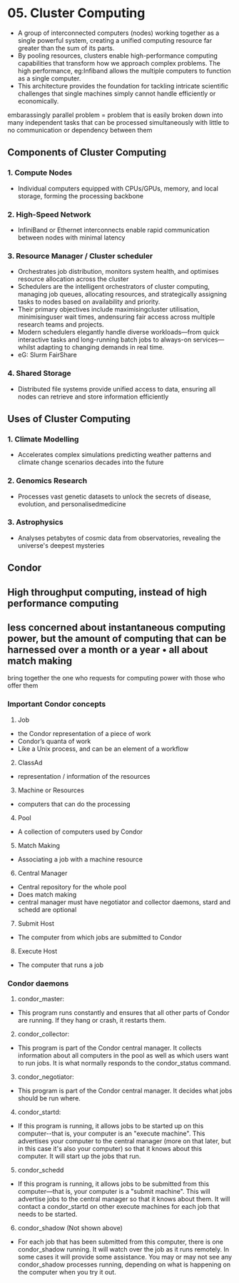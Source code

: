 # 05. Cluster Computing
- A group of interconnected computers (nodes) working together as a single powerful system, creating a unified computing resource far greater than the sum of its parts.
- By pooling resources, clusters enable high-performance computing capabilities that transform how we approach complex problems. The high performance, eg:Infiband allows the multiple computers to function as a single computer.
- This architecture provides the foundation for tackling intricate scientific challenges that single machines simply cannot handle efficiently or economically.

embarassingly parallel problem =  problem that is easily broken down into many independent tasks that can be processed simultaneously with little to no communication or dependency between them

## Components of Cluster Computing

### 1. Compute Nodes
- Individual computers equipped with CPUs/GPUs, memory, and local storage, forming the processing backbone

### 2. High-Speed Network
- InfiniBand or Ethernet interconnects enable rapid communication between nodes with minimal latency

### 3. Resource Manager / Cluster scheduler
- Orchestrates job distribution, monitors system health, and optimises resource allocation across the cluster
- Schedulers are the intelligent orchestrators of cluster computing, managing job queues, allocating resources, and strategically assigning tasks to nodes based on availability and priority.
- Their primary objectives include maximisingcluster utilisation, minimisinguser wait times, andensuring fair access across multiple research teams and projects.
- Modern schedulers elegantly handle diverse workloads—from quick interactive tasks and long-running batch jobs to always-on services—whilst adapting to changing demands in real time.
- eG: Slurm FairShare
  
### 4. Shared Storage
- Distributed file systems provide unified access to data, ensuring all nodes can retrieve and store information efficiently

## Uses of Cluster Computing

### 1. Climate Modelling
- Accelerates complex simulations predicting weather patterns and climate change scenarios decades into the future

### 2. Genomics Research
- Processes vast genetic datasets to unlock the secrets of disease, evolution, and personalisedmedicine

### 3. Astrophysics
- Analyses petabytes of cosmic data from observatories, revealing the universe's deepest mysteries

## Condor
High throughput computing, instead of high performance computing
-
less concerned about instantaneous computing power, but the amount of computing that can be harnessed over a month or a year
•
all about match making
-
bring together the one who requests for computing power with those who offer them

### Important Condor concepts
1. Job
- the Condor representation of a piece of work
- Condor’s quanta of work
- Like a Unix process, and can be an element of a workflow

2. ClassAd
- representation / information of the resources

3. Machine or Resources
- computers that can do the processing

4. Pool
- A collection of computers used by Condor

5. Match Making
- Associating a job with a machine resource

6. Central Manager
- Central repository for the whole pool
- Does match making
- central manager must have negotiator and collector daemons, stard and schedd are optional

7. Submit Host
- The computer from which jobs are submitted to Condor

8. Execute Host
- The computer that runs a job

### Condor daemons
1. condor_master:
- This program runs constantly and ensures that all other parts of Condor are running. If they hang or crash, it restarts them.

2. condor_collector:
- This program is part of the Condor central manager. It collects information about all computers in the pool as well as which users want to run jobs. It is what normally responds to the condor_status command.

3. condor_negotiator:
- This program is part of the Condor central manager. It decides what jobs should be run where.

4. condor_startd:
- If this program is running, it allows jobs to be started up on this computer--that is, your computer is an "execute machine". This advertises your computer to the central manager (more on that later, but in this case it's also your computer) so that it knows about this computer. It will start up the jobs that run.

5. condor_schedd
- If this program is running, it allows jobs to be submitted from this computer—that is, your computer is a "submit machine". This will advertise jobs to the central manager so that it knows about them. It will contact a condor_startd on other execute machines for each job that needs to be started.

6. condor_shadow (Not shown above)
- For each job that has been submitted from this computer, there is one condor_shadow running. It will watch over the job as it runs remotely. In some cases it will provide some assistance. You may or may not see any condor_shadow processes running, depending on what is happening on the computer when you try it out.

